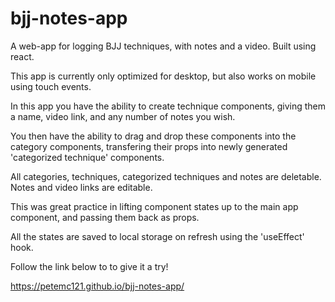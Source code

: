 # bjj-notes-app
A web-app for logging BJJ techniques, with notes and a video. Built using react.

This app is currently only optimized for desktop, but also works on mobile using touch events.

In this app you have the ability to create technique components, giving them a name, video link, and any number of notes you wish.

You then have the ability to drag and drop these components into the category components, transfering their props into newly generated 'categorized technique' components.

All categories, techniques, categorized techniques and notes are deletable. Notes and video links are editable.

This was great practice in lifting component states up to the main app component, and passing them back as props.

All the states are saved to local storage on refresh using the 'useEffect' hook.

Follow the link below to to give it a try!

https://petemc121.github.io/bjj-notes-app/
